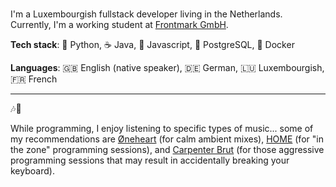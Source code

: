 ### 

I'm a Luxembourgish fullstack developer living in the Netherlands. Currently, I'm a working student at [Frontmark GmbH](https://www.frontmark.de/). 

**Tech stack**: 🐍 Python, ☕ Java, 📜 Javascript, 🐘 PostgreSQL, 🐳 Docker

**Languages**: 🇬🇧 English (native speaker), 🇩🇪 German, 🇱🇺 Luxembourgish, 🇫🇷 French

<!--
### Tech stack:
- 🐍 Python
- ☕ Java
- 📜 Javascript
- 🐘 PostgreSQL
- 🐳 Docker

### Languages: 
- 🇬🇧 English (native speaker)
- 🇩🇪 German
- 🇱🇺 Luxembourgish
- 🇫🇷 French
-->
____

🎶🎵

While programming, I enjoy listening to specific types of music... some of my recommendations are [Øneheart](https://iamoneheart.bandcamp.com/) (for calm ambient mixes), [HOME](https://home96.bandcamp.com/) (for "in the zone" programming sessions), and [Carpenter Brut](https://carpenterbrut.bandcamp.com/) (for those aggressive programming sessions that may result in accidentally breaking your keyboard).


<!--
**cjphs/cjphs** is a ✨ _special_ ✨ repository because its `README.md` (this file) appears on your GitHub profile.

Here are some ideas to get you started:

- 🔭 I’m currently working on ...
- 🌱 I’m currently learning ...
- 👯 I’m looking to collaborate on ...
- 🤔 I’m looking for help with ...
- 💬 Ask me about ...
- 📫 How to reach me: ...
- 😄 Pronouns: ...
- ⚡ Fun fact: ...
-->
